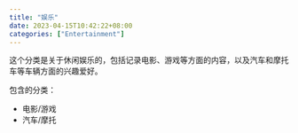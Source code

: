 ```yaml
---
title: "娱乐"
date: 2023-04-15T10:42:22+08:00
categories: ["Entertainment"]
---
```


这个分类是关于休闲娱乐的，包括记录电影、游戏等方面的内容，以及汽车和摩托车等车辆方面的兴趣爱好。

包含的分类：

* 电影/游戏
* 汽车/摩托